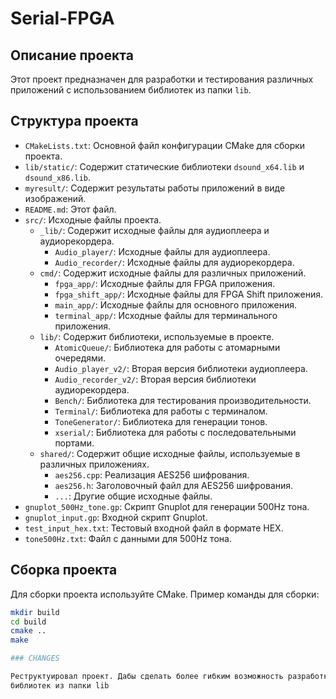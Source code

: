 # Serial-FPGA

## Описание проекта

Этот проект предназначен для разработки и тестирования различных приложений с использованием библиотек из папки `lib`.

## Структура проекта

- `CMakeLists.txt`: Основной файл конфигурации CMake для сборки проекта.
- `lib/static/`: Содержит статические библиотеки `dsound_x64.lib` и `dsound_x86.lib`.
- `myresult/`: Содержит результаты работы приложений в виде изображений.
- `README.md`: Этот файл.
- `src/`: Исходные файлы проекта.
  - `_lib/`: Содержит исходные файлы для аудиоплеера и аудиорекордера.
    - `Audio_player/`: Исходные файлы для аудиоплеера.
    - `Audio_recorder/`: Исходные файлы для аудиорекордера.
  - `cmd/`: Содержит исходные файлы для различных приложений.
    - `fpga_app/`: Исходные файлы для FPGA приложения.
    - `fpga_shift_app/`: Исходные файлы для FPGA Shift приложения.
    - `main_app/`: Исходные файлы для основного приложения.
    - `terminal_app/`: Исходные файлы для терминального приложения.
  - `lib/`: Содержит библиотеки, используемые в проекте.
    - `AtomicQueue/`: Библиотека для работы с атомарными очередями.
    - `Audio_player_v2/`: Вторая версия библиотеки аудиоплеера.
    - `Audio_recorder_v2/`: Вторая версия библиотеки аудиорекордера.
    - `Bench/`: Библиотека для тестирования производительности.
    - `Terminal/`: Библиотека для работы с терминалом.
    - `ToneGenerator/`: Библиотека для генерации тонов.
    - `xserial/`: Библиотека для работы с последовательными портами.
  - `shared/`: Содержит общие исходные файлы, используемые в различных приложениях.
    - `aes256.cpp`: Реализация AES256 шифрования.
    - `aes256.h`: Заголовочный файл для AES256 шифрования.
    - `...`: Другие общие исходные файлы.
- `gnuplot_500Hz_tone.gp`: Скрипт Gnuplot для генерации 500Hz тона.
- `gnuplot_input.gp`: Входной скрипт Gnuplot.
- `test_input_hex.txt`: Тестовый входной файл в формате HEX.
- `tone500Hz.txt`: Файл с данными для 500Hz тона.

## Сборка проекта

Для сборки проекта используйте CMake. Пример команды для сборки:

```sh
mkdir build
cd build
cmake ..
make

### CHANGES 

Реструктуировал проект. Дабы сделать более гибким возможность разработки отдельных приложений с использованием 
библиотек из папки lib
